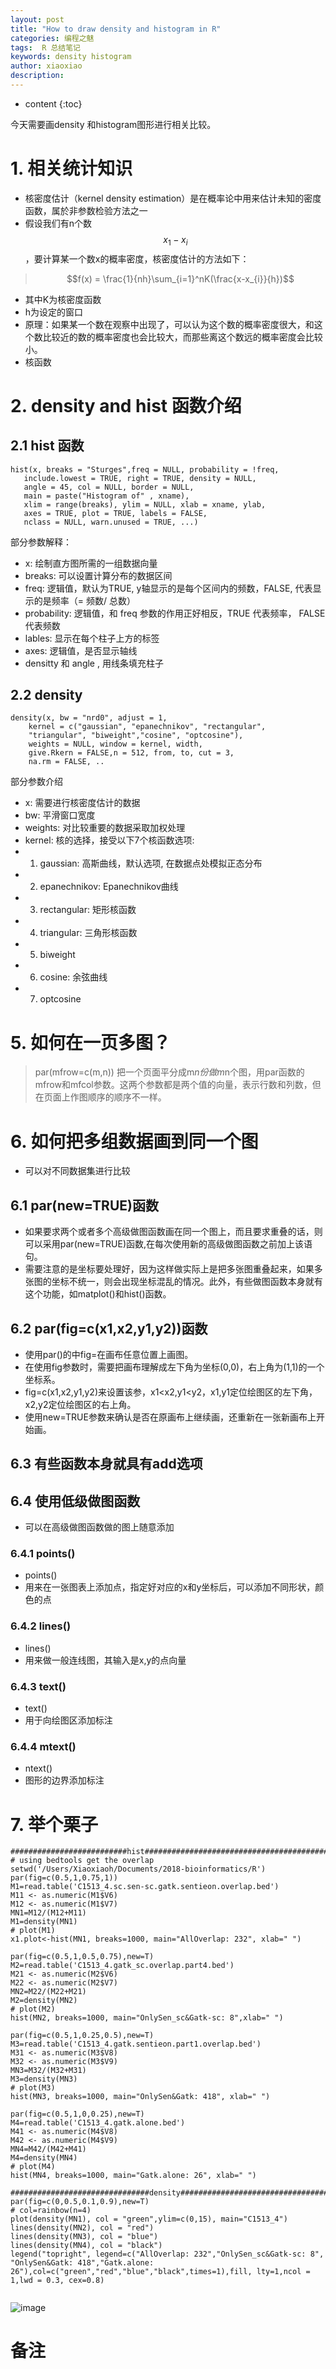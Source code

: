 ```yaml
---
layout: post
title: "How to draw density and histogram in R"
categories: 编程之魅
tags:  R 总结笔记 
keywords: density histogram
author: xiaoxiao
description: 
---
```


* content
{:toc}

今天需要画density 和histogram图形进行相关比较。

# 1. 相关统计知识

- 核密度估计（kernel density estimation）是在概率论中用来估计未知的密度函数，属於非参数检验方法之一
- 假设我们有n个数$$x_{1}-x_{i}$$，要计算某一个数x的概率密度，核密度估计的方法如下：
<script type="text/javascript"
	src="http://cdn.mathjax.org/mathjax/latest/MathJax.js?config=TeX-AMS-MML_HTMLorMML">
</script>
> $$f(x) = \frac{1}{nh}\sum_{i=1}^nK(\frac{x-x_{i}}{h})$$
- 其中K为核密度函数
- h为设定的窗口
- 原理：如果某一个数在观察中出现了，可以认为这个数的概率密度很大，和这个数比较近的数的概率密度也会比较大，而那些离这个数远的概率密度会比较小。
- 核函数

# 2. density and hist 函数介绍

## 2.1 hist 函数
```
hist(x, breaks = "Sturges",freq = NULL, probability = !freq,
   include.lowest = TRUE, right = TRUE, density = NULL, 
   angle = 45, col = NULL, border = NULL, 
   main = paste("Histogram of" , xname),
   xlim = range(breaks), ylim = NULL, xlab = xname, ylab,
   axes = TRUE, plot = TRUE, labels = FALSE,
   nclass = NULL, warn.unused = TRUE, ...)
```
部分参数解释：
- x: 绘制直方图所需的一组数据向量
- breaks: 可以设置计算分布的数据区间
- freq: 逻辑值，默认为TRUE, y轴显示的是每个区间内的频数，FALSE, 代表显示的是频率（= 频数/ 总数）
- probability:  逻辑值，和 freq 参数的作用正好相反，TRUE 代表频率， FALSE 代表频数
- lables:  显示在每个柱子上方的标签
- axes: 逻辑值，是否显示轴线
- densitty 和 angle , 用线条填充柱子

## 2.2 density
```
density(x, bw = "nrd0", adjust = 1,
	kernel = c("gaussian", "epanechnikov", "rectangular",
	"triangular", "biweight","cosine", "optcosine"),
	weights = NULL, window = kernel, width,
	give.Rkern = FALSE,n = 512, from, to, cut = 3, 
	na.rm = FALSE, ..
```
部分参数介绍
- x: 需要进行核密度估计的数据
- bw: 平滑窗口宽度
- weights: 对比较重要的数据采取加权处理
- kernel: 核的选择，接受以下7个核函数选项:
- 1) gaussian: 高斯曲线，默认选项, 在数据点处模拟正态分布
- 2) epanechnikov: Epanechnikov曲线
- 3) rectangular: 矩形核函数
- 4) triangular: 三角形核函数
- 5) biweight
- 6) cosine: 余弦曲线
- 7) optcosine

# 5. 如何在一页多图？
> par(mfrow=c(m,n))
把一个页面平分成m*n份做m*n个图，用par函数的mfrow和mfcol参数。这两个参数都是两个值的向量，表示行数和列数，但在页面上作图顺序的顺序不一样。

# 6. 如何把多组数据画到同一个图
- 可以对不同数据集进行比较

## 6.1 par(new=TRUE)函数
- 如果要求两个或者多个高级做图函数画在同一个图上，而且要求重叠的话，则可以采用par(new=TRUE)函数,在每次使用新的高级做图函数之前加上该语句。
- 需要注意的是坐标要处理好，因为这样做实际上是把多张图重叠起来，如果多张图的坐标不统一，则会出现坐标混乱的情况。此外，有些做图函数本身就有这个功能，如matplot()和hist()函数。

## 6.2 par(fig=c(x1,x2,y1,y2))函数
- 使用par()的中fig=在画布任意位置上画图。
- 在使用fig参数时，需要把画布理解成左下角为坐标(0,0)，右上角为(1,1)的一个坐标系。
- fig=c(x1,x2,y1,y2)来设置该参，x1<x2,y1<y2，x1,y1定位绘图区的左下角，x2,y2定位绘图区的右上角。
- 使用new=TRUE参数来确认是否在原画布上继续画，还重新在一张新画布上开始画。

## 6.3 有些函数本身就具有add选项

## 6.4 使用低级做图函数
- 可以在高级做图函数做的图上随意添加

### 6.4.1 points()
- points()
- 用来在一张图表上添加点，指定好对应的x和y坐标后，可以添加不同形状，颜色的点

### 6.4.2 lines()
- lines()
- 用来做一般连线图，其输入是x,y的点向量

### 6.4.3 text()
- text()
- 用于向绘图区添加标注

### 6.4.4 mtext()
- ntext()
- 图形的边界添加标注

# 7. 举个栗子
```
##########################hist#####################################################
# using bedtools get the overlap 
setwd('/Users/Xiaoxiaoh/Documents/2018-bioinformatics/R')
par(fig=c(0.5,1,0.75,1))
M1=read.table('C1513_4.sc.sen-sc.gatk.sentieon.overlap.bed')
M11 <- as.numeric(M1$V6)
M12 <- as.numeric(M1$V7)
MN1=M12/(M12+M11)
M1=density(MN1)
# plot(M1)
x1.plot<-hist(MN1, breaks=1000, main="AllOverlap: 232", xlab=" ")
	
par(fig=c(0.5,1,0.5,0.75),new=T)
M2=read.table('C1513_4.gatk_sc.overlap.part4.bed')
M21 <- as.numeric(M2$V6)
M22 <- as.numeric(M2$V7)
MN2=M22/(M22+M21)
M2=density(MN2)
# plot(M2)
hist(MN2, breaks=1000, main="OnlySen_sc&Gatk-sc: 8",xlab=" ")
	
par(fig=c(0.5,1,0.25,0.5),new=T)
M3=read.table('C1513_4.gatk.sentieon.part1.overlap.bed')
M31 <- as.numeric(M3$V8)
M32 <- as.numeric(M3$V9)
MN3=M32/(M32+M31)
M3=density(MN3)
# plot(M3)
hist(MN3, breaks=1000, main="OnlySen&Gatk: 418", xlab=" ")
	
par(fig=c(0.5,1,0,0.25),new=T)
M4=read.table('C1513_4.gatk.alone.bed')
M41 <- as.numeric(M4$V8)
M42 <- as.numeric(M4$V9)
MN4=M42/(M42+M41)
M4=density(MN4)
# plot(M4)
hist(MN4, breaks=1000, main="Gatk.alone: 26", xlab=" ")
		
###############################density################################################
par(fig=c(0,0.5,0.1,0.9),new=T)
# col=rainbow(n=4)
plot(density(MN1), col = "green",ylim=c(0,15), main="C1513_4")
lines(density(MN2), col = "red")
lines(density(MN3), col = "blue")
lines(density(MN4), col = "black")
legend("topright", legend=c("AllOverlap: 232","OnlySen_sc&Gatk-sc: 8", "OnlySen&Gatk: 418","Gatk.alone: 26"),col=c("green","red","blue","black",times=1),fill, lty=1,ncol = 1,lwd = 0.3, cex=0.8)
	
```
![image](https://github.com/xiaoxiaoh16/xiaoxiaoh16.github.io/raw/master/_drafts/pic/C1513_4-density-and-hist.png) 

# 备注

